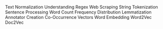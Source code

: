 Text Normalization
Understanding Regex
Web Scraping
String Tokenization
Sentence Processing
Word Count
Frequency Distribution
Lemmatization
Annotator Creation
Co-Occurrence Vectors
Word Embedding
Word2Vec
Doc2Vec